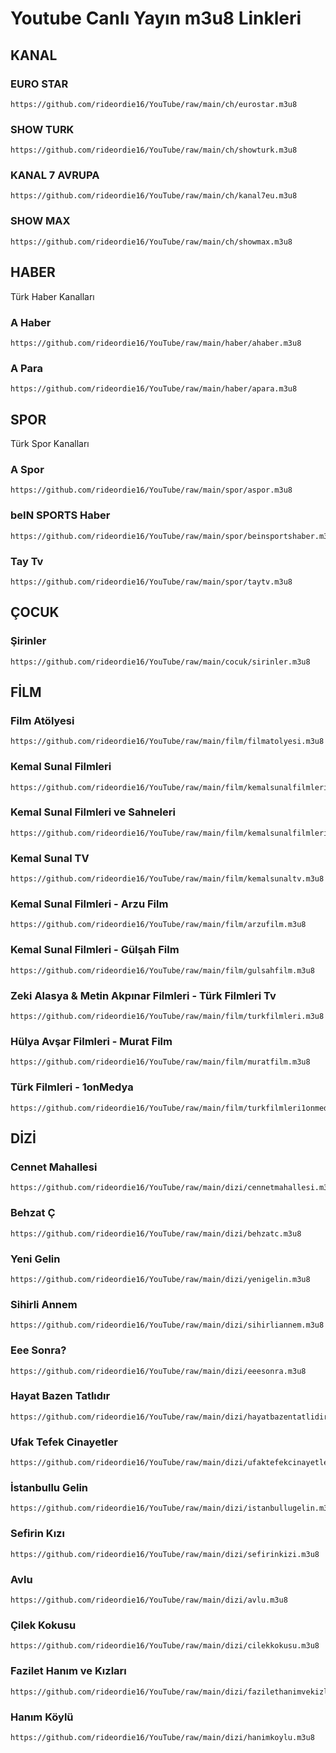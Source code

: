 # Youtube Canlı Yayın m3u8 Linkleri

## KANAL

### EURO STAR

```
https://github.com/rideordie16/YouTube/raw/main/ch/eurostar.m3u8
```

### SHOW TURK

```
https://github.com/rideordie16/YouTube/raw/main/ch/showturk.m3u8
```

### KANAL 7 AVRUPA

```
https://github.com/rideordie16/YouTube/raw/main/ch/kanal7eu.m3u8
```

### SHOW MAX

```
https://github.com/rideordie16/YouTube/raw/main/ch/showmax.m3u8
```

## HABER

Türk Haber Kanalları

### A Haber

```
https://github.com/rideordie16/YouTube/raw/main/haber/ahaber.m3u8
```

### A Para

```
https://github.com/rideordie16/YouTube/raw/main/haber/apara.m3u8
```


## SPOR

Türk Spor Kanalları

### A Spor

```
https://github.com/rideordie16/YouTube/raw/main/spor/aspor.m3u8
```

### beIN SPORTS Haber

```
https://github.com/rideordie16/YouTube/raw/main/spor/beinsportshaber.m3u8
```

### Tay Tv

```
https://github.com/rideordie16/YouTube/raw/main/spor/taytv.m3u8
```

## ÇOCUK

### Şirinler

```
https://github.com/rideordie16/YouTube/raw/main/cocuk/sirinler.m3u8
```

## FİLM

### Film Atölyesi

```
https://github.com/rideordie16/YouTube/raw/main/film/filmatolyesi.m3u8
```

### Kemal Sunal Filmleri

```
https://github.com/rideordie16/YouTube/raw/main/film/kemalsunalfilmleri.m3u8
```

### Kemal Sunal Filmleri ve Sahneleri

```
https://github.com/rideordie16/YouTube/raw/main/film/kemalsunalfilmlerivesahneleri.m3u8
```

### Kemal Sunal TV

```
https://github.com/rideordie16/YouTube/raw/main/film/kemalsunaltv.m3u8
```

### Kemal Sunal Filmleri - Arzu Film

```
https://github.com/rideordie16/YouTube/raw/main/film/arzufilm.m3u8
```

### Kemal Sunal Filmleri - Gülşah Film

```
https://github.com/rideordie16/YouTube/raw/main/film/gulsahfilm.m3u8
```

### Zeki Alasya & Metin Akpınar Filmleri - Türk Filmleri Tv

```
https://github.com/rideordie16/YouTube/raw/main/film/turkfilmleri.m3u8
```

### Hülya Avşar Filmleri - Murat Film

```
https://github.com/rideordie16/YouTube/raw/main/film/muratfilm.m3u8
```

### Türk Filmleri - 1onMedya

```
https://github.com/rideordie16/YouTube/raw/main/film/turkfilmleri1onmedya.m3u8
```

## DİZİ

### Cennet Mahallesi

```
https://github.com/rideordie16/YouTube/raw/main/dizi/cennetmahallesi.m3u8
```

### Behzat Ç

```
https://github.com/rideordie16/YouTube/raw/main/dizi/behzatc.m3u8
```

### Yeni Gelin

```
https://github.com/rideordie16/YouTube/raw/main/dizi/yenigelin.m3u8
```

### Sihirli Annem

```
https://github.com/rideordie16/YouTube/raw/main/dizi/sihirliannem.m3u8
```

### Eee Sonra?

```
https://github.com/rideordie16/YouTube/raw/main/dizi/eeesonra.m3u8
```

### Hayat Bazen Tatlıdır

```
https://github.com/rideordie16/YouTube/raw/main/dizi/hayatbazentatlidir.m3u8
```

### Ufak Tefek Cinayetler

```
https://github.com/rideordie16/YouTube/raw/main/dizi/ufaktefekcinayetler.m3u8
```

### İstanbullu Gelin

```
https://github.com/rideordie16/YouTube/raw/main/dizi/istanbullugelin.m3u8
```

### Sefirin Kızı

```
https://github.com/rideordie16/YouTube/raw/main/dizi/sefirinkizi.m3u8
```

### Avlu

```
https://github.com/rideordie16/YouTube/raw/main/dizi/avlu.m3u8
```

### Çilek Kokusu

```
https://github.com/rideordie16/YouTube/raw/main/dizi/cilekkokusu.m3u8
```

### Fazilet Hanım ve Kızları

```
https://github.com/rideordie16/YouTube/raw/main/dizi/fazilethanimvekizlari.m3u8
```

### Hanım Köylü

```
https://github.com/rideordie16/YouTube/raw/main/dizi/hanimkoylu.m3u8
```
